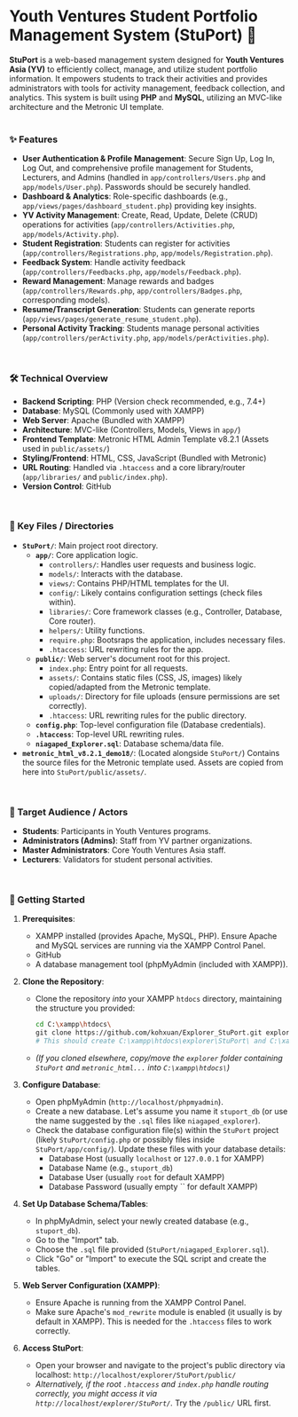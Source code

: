 # Youth Ventures Student Portfolio Management System (StuPort) 🚀
**StuPort** is a web-based management system designed for **Youth Ventures Asia (YV)** to efficiently collect, manage, and utilize student portfolio information. It empowers students to track their activities and provides administrators with tools for activity management, feedback collection, and analytics. This system is built using **PHP** and **MySQL**, utilizing an MVC-like architecture and the Metronic UI template.
<br><br>

### ✨ Features
- **User Authentication & Profile Management**: Secure Sign Up, Log In, Log Out, and comprehensive profile management for Students, Lecturers, and Admins (handled in `app/controllers/Users.php` and `app/models/User.php`). Passwords should be securely handled.
- **Dashboard & Analytics**: Role-specific dashboards (e.g., `app/views/pages/dashboard_student.php`) providing key insights.
- **YV Activity Management**: Create, Read, Update, Delete (CRUD) operations for activities (`app/controllers/Activities.php`, `app/models/Activity.php`).
- **Student Registration**: Students can register for activities (`app/controllers/Registrations.php`, `app/models/Registration.php`).
- **Feedback System**: Handle activity feedback (`app/controllers/Feedbacks.php`, `app/models/Feedback.php`).
- **Reward Management**: Manage rewards and badges (`app/controllers/Rewards.php`, `app/controllers/Badges.php`, corresponding models).
- **Resume/Transcript Generation**: Students can generate reports (`app/views/pages/generate_resume_student.php`).
- **Personal Activity Tracking**: Students manage personal activities (`app/controllers/perActivity.php`, `app/models/perActivities.php`).
<br>

### 🛠️ Technical Overview
- **Backend Scripting**: PHP (Version check recommended, e.g., 7.4+)
- **Database**: MySQL (Commonly used with XAMPP)
- **Web Server**: Apache (Bundled with XAMPP)
- **Architecture**: MVC-like (Controllers, Models, Views in `app/`)
- **Frontend Template**: Metronic HTML Admin Template v8.2.1 (Assets used in `public/assets/`)
- **Styling/Frontend**: HTML, CSS, JavaScript (Bundled with Metronic)
- **URL Routing**: Handled via `.htaccess` and a core library/router (`app/libraries/` and `public/index.php`).
- **Version Control**: GitHub
<br>

### 📁 Key Files / Directories
- **`StuPort/`**: Main project root directory.
    - **`app/`**: Core application logic.
        - `controllers/`: Handles user requests and business logic.
        - `models/`: Interacts with the database.
        - `views/`: Contains PHP/HTML templates for the UI.
        - `config/`: Likely contains configuration settings (check files within).
        - `libraries/`: Core framework classes (e.g., Controller, Database, Core router).
        - `helpers/`: Utility functions.
        - `require.php`: Bootsraps the application, includes necessary files.
        - `.htaccess`: URL rewriting rules for the app.
    - **`public/`**: Web server's document root for this project.
        - `index.php`: Entry point for all requests.
        - `assets/`: Contains static files (CSS, JS, images) likely copied/adapted from the Metronic template.
        - `uploads/`: Directory for file uploads (ensure permissions are set correctly).
        - `.htaccess`: URL rewriting rules for the public directory.
    - **`config.php`**: Top-level configuration file (Database credentials).
    - **`.htaccess`**: Top-level URL rewriting rules.
    - **`niagaped_Explorer.sql`**: Database schema/data file.
- **`metronic_html_v8.2.1_demo18/`**: (Located alongside `StuPort/`) Contains the source files for the Metronic template used. Assets are copied from here into `StuPort/public/assets/`.
<br>

### 👥 Target Audience / Actors
- **Students**: Participants in Youth Ventures programs.
- **Administrators (Admins)**: Staff from YV partner organizations.
- **Master Administrators**: Core Youth Ventures Asia staff.
- **Lecturers**: Validators for student personal activities.
<br>

### 🚀 Getting Started
1.  **Prerequisites**:
    *   XAMPP installed (provides Apache, MySQL, PHP). Ensure Apache and MySQL services are running via the XAMPP Control Panel.
    *   GitHub
    *   A database management tool (phpMyAdmin (included with XAMPP)).

2.  **Clone the Repository**:
    *   Clone the repository *into* your XAMPP `htdocs` directory, maintaining the structure you provided:
        ```bash
        cd C:\xampp\htdocs\
        git clone https://github.com/kohxuan/Explorer_StuPort.git explorer
        # This should create C:\xampp\htdocs\explorer\StuPort\ and C:\xampp\htdocs\explorer\metronic_html_v8.2.1_demo18\
        ```
    *   *(If you cloned elsewhere, copy/move the `explorer` folder containing `StuPort` and `metronic_html...` into `C:\xampp\htdocs\`)*

3.  **Configure Database**:
    *   Open phpMyAdmin (`http://localhost/phpmyadmin`).
    *   Create a new database. Let's assume you name it `stuport_db` (or use the name suggested by the `.sql` files like `niagaped_explorer`).
    *   Check the database configuration file(s) within the `StuPort` project (likely `StuPort/config.php` or possibly files inside `StuPort/app/config/`). Update these files with your database details:
        *   Database Host (usually `localhost` or `127.0.0.1` for XAMPP)
        *   Database Name (e.g., `stuport_db`)
        *   Database User (usually `root` for default XAMPP)
        *   Database Password (usually empty `` for default XAMPP)

4.  **Set Up Database Schema/Tables**:
    *   In phpMyAdmin, select your newly created database (e.g., `stuport_db`).
    *   Go to the "Import" tab.
    *   Choose the `.sql` file provided (`StuPort/niagaped_Explorer.sql`).
    *   Click "Go" or "Import" to execute the SQL script and create the tables.

5.  **Web Server Configuration (XAMPP)**:
    *   Ensure Apache is running from the XAMPP Control Panel.
    *   Make sure Apache's `mod_rewrite` module is enabled (it usually is by default in XAMPP). This is needed for the `.htaccess` files to work correctly.

6.  **Access StuPort**:
    *   Open your browser and navigate to the project's public directory via localhost:
        `http://localhost/explorer/StuPort/public/`
    *   *Alternatively, if the root `.htaccess` and `index.php` handle routing correctly, you might access it via `http://localhost/explorer/StuPort/`.* Try the `/public/` URL first.
<br>
